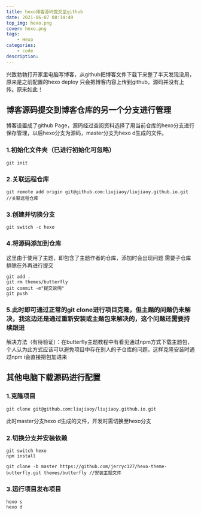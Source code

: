 ```yaml
---
title: hexo博客源码提交至github
date: 2021-06-07 08:14:49
top_img: hexo.png
cover: hexo.png
tags:
    - Hexo
categories:
    - code
description:
---
```



兴致勃勃打开家里电脑写博客，从github把博客文件下载下来整了半天发现没用，原来是之前配置的hexo deploy 只会把博客内容上传到github，源码并没有上传。原来如此！

## 博客源码提交到博客仓库的另一个分支进行管理

博客设置成了github Page，源码经过查阅资料选择了用当前仓库的hexo分支进行保存管理，以后hexo分支为源码，master分支为hexo d生成的文件。

### 1.初始化文件夹（已进行初始化可忽略）

```git
git init 
```

### 2.关联远程仓库

```git
git remote add origin git@github.com:liujiaoy/liujiaoy.github.io.git //关联远程仓库
```

### 3.创建并切换分支

```git
git switch -c hexo
```

### 4.将源码添加到仓库

这里由于使用了主题，即包含了主题作者的仓库，添加时会出现问题
需要子仓库排除在外再进行提交

```git
git add .
git rm themes/butterfly
git commit -m"提交说明"
git push
```

### 5.此时即可通过正常的git clone进行项目克隆，但主题的问题仍未解决，我这边还是通过重新安装或主题包来解决的，这个问题还需要持续跟进

解决方法（有待验证）：在butterfly主题教程中有看见通过npm方式下载主题包，个人认为此方式应该可以避免项目中存在别人的子仓库的问题，这样克隆安装时通过npm i会直接把包加进来

## 其他电脑下载源码进行配置

### 1.克隆项目

```git
git clone git@github.com:liujiaoy/liujiaoy.github.io.git
```

此时master分支hexo d生成的文件，开发时需切换至hexo分支

### 2.切换分支并安装依赖

```git
git switch hexo
npm install

git clone -b master https://github.com/jerryc127/hexo-theme-butterfly.git themes/butterfly //安装主题文件
```

### 3.运行项目发布项目

```hexo
hexo s
hexo d
```
